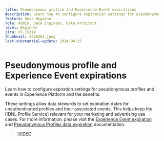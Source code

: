 ```yaml
---
title: Pseudonymous profile and Experience Event expirations
description: Learn how to configure expiration settings for pseudonymous profiles and events in Experience Platform and the benefits.
feature: Data Hygiene
role: Admin, Data Engineer, Data Architect
level: Beginner
jira: KT-15319
thumbnail: 3428361.jpeg
last-substantial-update: 2024-04-15
---
```

# Pseudonymous profile and Experience Event expirations

Learn how to configure expiration settings for pseudonymous profiles and events in Experience Platform and the benefits. 

These settings allow data stewards to set expiration dates for unauthenticated profiles and their associated events. This helps keep the [!DNL Profile Service] relevant for your marketing and advertising use cases. For more information, please visit the [Experience Event expiration](https://experienceleague.adobe.com/en/docs/experience-platform/profile/event-expirations) and [Pseudonymous Profiles data expiration](https://experienceleague.adobe.com/en/docs/experience-platform/profile/event-expirations) documentation.


>[!VIDEO](https://video.tv.adobe.com/v/3428361?learn=on)
